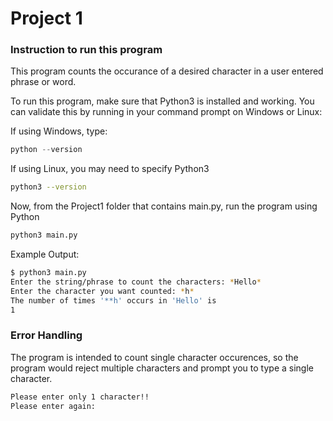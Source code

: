 # Project 1

### Instruction to run this program 

This program counts the occurance of a desired character in a user entered phrase or word.

To run this program, make sure that Python3 is installed and working. You can validate this by running in your command prompt on Windows or Linux:

If using Windows, type:
```powershell
python --version
```

If using Linux, you may need to specify Python3
```bash
python3 --version
```

Now, from the Project1 folder that contains main.py, run the program using Python

```bash
python3 main.py
```

Example Output: 
```bash
$ python3 main.py
Enter the string/phrase to count the characters: *Hello*
Enter the character you want counted: *h*
The number of times '**h' occurs in 'Hello' is 
1
```
### Error Handling

The program is intended to count single character occurences, so the program would reject multiple characters and prompt you to type a single character.
```bash
Please enter only 1 character!!
Please enter again:
```
  
